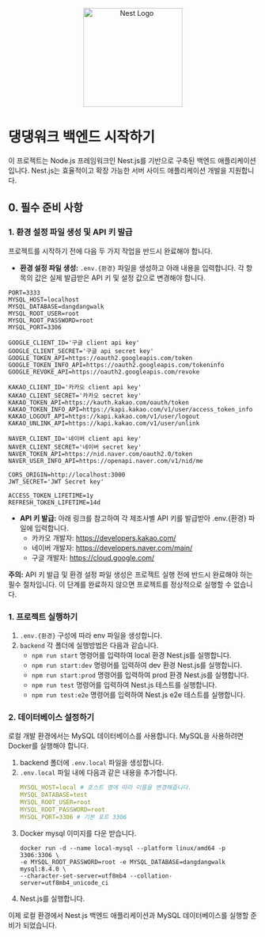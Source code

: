 <p align="center">
  <a href="http://nestjs.com/" target="blank"><img src="https://nestjs.com/img/logo-small.svg" width="200" alt="Nest Logo" /></a>
</p>

[circleci-image]: https://img.shields.io/circleci/build/github/nestjs/nest/master?token=abc123def456
[circleci-url]: https://circleci.com/gh/nestjs/nest

# 댕댕워크 백엔드 시작하기

이 프로젝트는 Node.js 프레임워크인 Nest.js를 기반으로 구축된 백엔드 애플리케이션입니다. Nest.js는 효율적이고 확장 가능한 서버 사이드 애플리케이션 개발을 지원합니다.

## 0. 필수 준비 사항
### 1. 환경 설정 파일 생성 및 API 키 발급
프로젝트를 시작하기 전에 다음 두 가지 작업을 반드시 완료해야 합니다.
- **환경 설정 파일 생성:** `.env.{환경}` 파일을 생성하고 아래 내용을 입력합니다. 각 항목의 값은 실제 발급받은 API 키 및 설정 값으로 변경해야 합니다.

```Shell
PORT=3333
MYSQL_HOST=localhost
MYSQL_DATABASE=dangdangwalk
MYSQL_ROOT_USER=root
MYSQL_ROOT_PASSWORD=root
MYSQL_PORT=3306

GOOGLE_CLIENT_ID='구글 client api key'
GOOGLE_CLIENT_SECRET='구글 api secret key'
GOOGLE_TOKEN_API=https://oauth2.googleapis.com/token
GOOGLE_TOKEN_INFO_API=https://oauth2.googleapis.com/tokeninfo
GOOGLE_REVOKE_API=https://oauth2.googleapis.com/revoke

KAKAO_CLIENT_ID='카카오 client api key'
KAKAO_CLIENT_SECRET='카카오 secret key'
KAKAO_TOKEN_API=https://kauth.kakao.com/oauth/token
KAKAO_TOKEN_INFO_API=https://kapi.kakao.com/v1/user/access_token_info
KAKAO_LOGOUT_API=https://kapi.kakao.com/v1/user/logout
KAKAO_UNLINK_API=https://kapi.kakao.com/v1/user/unlink

NAVER_CLIENT_ID='네이버 client api key'
NAVER_CLIENT_SECRET='네이버 secret key'
NAVER_TOKEN_API=https://nid.naver.com/oauth2.0/token
NAVER_USER_INFO_API=https://openapi.naver.com/v1/nid/me

CORS_ORIGIN=http://localhost:3000
JWT_SECRET='JWT Secret key'

ACCESS_TOKEN_LIFETIME=1y
REFRESH_TOKEN_LIFETIME=14d
```
- **API 키 발급:** 아래 링크를 참고하여 각 제조사별 API 키를 발급받아 .env.{환경} 파일에 입력합니다.
  - 카카오 개발자: https://developers.kakao.com/
  - 네이버 개발자: https://developers.naver.com/main/
  - 구글 개발자: https://cloud.google.com/

**주의:** API 키 발급 및 환경 설정 파일 생성은 프로젝트 실행 전에 반드시 완료해야 하는 필수 절차입니다. 이 단계를 완료하지 않으면 프로젝트를 정상적으로 실행할 수 없습니다.

### 1. 프로젝트 실행하기
1. `.env.{환경}` 구성에 따라 env 파일을 생성합니다.
2. `backend` 각 폴더에 실행방법은 다음과 같습니다.  
   - `npm run start` 명령어를 입력하여 local 환경 Nest.js를 실행합니다.
   - `npm run start:dev` 명령어를 입력하여 dev 환경 Nest.js를 실행합니다.
   - `npm run start:prod` 명령어를 입력하여 prod 환경 Nest.js를 실행합니다.
   - `npm run test` 명령어를 입력하여 Nest.js 테스트를 실행합니다.
   - `npm run test:e2e` 명령어를 입력하여 Nest.js e2e 테스트를 실행합니다.

### 2. 데이터베이스 설정하기

로컬 개발 환경에서는 MySQL 데이터베이스를 사용합니다. MySQL을 사용하려면 Docker를 실행해야 합니다.

1. backend 폴더에 `.env.local` 파일을 생성합니다.
2. `.env.local` 파일 내에 다음과 같은 내용을 추가합니다.
   ```yaml
   MYSQL_HOST=local # 호스트 명에 따라 이름을 변경해줍니다.
   MYSQL_DATABASE=test
   MYSQL_ROOT_USER=root
   MYSQL_ROOT_PASSWORD=root
   MYSQL_PORT=3306 # 기본 포트 3306
   ```
3. Docker mysql 이미지를 다운 받습니다.
   ```shell
   docker run -d --name local-mysql --platform linux/amd64 -p 3306:3306 \
   -e MYSQL_ROOT_PASSWORD=root -e MYSQL_DATABASE=dangdangwalk mysql:8.4.0 \
   --character-set-server=utf8mb4 --collation-server=utf8mb4_unicode_ci
   ```
4. Nest.js를 실행합니다.

이제 로컬 환경에서 Nest.js 백엔드 애플리케이션과 MySQL 데이터베이스를 실행할 준비가 되었습니다.
